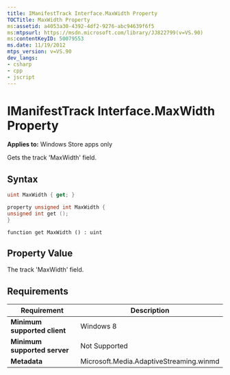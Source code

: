```yaml
---
title: IManifestTrack Interface.MaxWidth Property
TOCTitle: MaxWidth Property
ms:assetid: a4053a30-4392-4df2-9276-abc94639f6f5
ms:mtpsurl: https://msdn.microsoft.com/library/JJ822799(v=VS.90)
ms:contentKeyID: 50079553
ms.date: 11/19/2012
mtps_version: v=VS.90
dev_langs:
- csharp
- cpp
- jscript
---
```


# IManifestTrack Interface.MaxWidth Property

**Applies to:** Windows Store apps only

Gets the track 'MaxWidth' field.

## Syntax

```csharp
uint MaxWidth { get; }
```

```cpp
property unsigned int MaxWidth {
unsigned int get ();
}
```

```jscript
function get MaxWidth () : uint
```

## Property Value

The track 'MaxWidth' field.

## Requirements

|Requirement|Description|
|--- |--- |
|**Minimum supported client**|Windows 8|
|**Minimum supported server**|Not Supported|
|**Metadata**|Microsoft.Media.AdaptiveStreaming.winmd|
